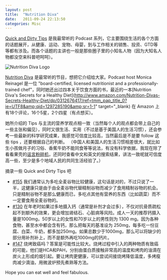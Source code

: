 ```yaml
---
layout: post
title:  "Nutrition Diva"
date:   2011-09-24 22:13:50
categories: Misc
---
```



[Quick and Dirty Tips](http://www.quickanddirtytips.com) 是我最常听的 Podcast 系列，它主要围绕生活的各个方面的话题展开，从健康、运动、宠物、母婴，到与工作相关的销售、投资、GTD等等都有涉及。而各个话题的主讲也一般是那些圈子里的小知名人物（因为大知名人物都没空来科普吧呵呵）。


![Nutrition Diva Logo](http://blog.rickysu.com/wp-content/uploads/2011/09/diva.jpg)
 
[Nutrition Diva](http://nutritiondiva.quickanddirtytips.com) 是最常听的节目，想把它介绍给大家。Podcast host Monica Reinagel 是一位 "board-certified, licensed nutritionist and a professionally-trained chef"，同时她还出过四本关于饮食方面的书，最近的一本[Nutrition Diva's Secrets for a Healthy Diet](http://www.amazon.com/Nutrition-Divas-Secrets-Healthy-Diet/dp/0312676417/ref=tmm_pap_title_0?ie=UTF8&amp;qid=1297285190&amp;sr=1-1" target="_blank) 在 Amazon 上有18个评论，16个5星，2个四星（有点想买）。

她所介绍的 Tips 与主流的营养学观点相一致（当然每个人的观点都会带上自己的一些主张和偏见），同时又很生活、实用（不过是基于美国人的生活习惯），还会参考一些最新的科学研究成果，我感觉可信度比较高，当然最后是不是要 follow 这些 tips ，还要根据自己的判断。 （中国人和美国人的生活习惯相差很大，就比如生小孩做月子的习俗、香蕉牛奶不能同食等等说法，有没有科学依据，我现在除了看看果壳的[谣言粉碎机](http://www.guokr.com/site/fact/")，还同时查看中文和英文的搜索结果，讲法一致呢就可信度高一些，至少是多个地域人民的共同生活经验了。）

摘录一些 Quick and Dirty Tips 吧

- [#155](http://nutritiondiva.quickanddirtytips.com/the-truth-about-whole-grains.aspx) 我们通常认为多吃全麦谷物比较健康，这句话是对的，不过只说了一半，这健康只是由于由全麦谷物代替精制谷物而减少了食用精制谷物的机会。只是精制谷物不是那么健康而已，多吃点其他有营养的东西（比如蔬菜）而不一定要食用全麦谷物的。
- [#130](http://nutritiondiva.quickanddirtytips.com/are-you-getting-enough-calcium.aspx) 在年老时如果过多地摄入钙（通常是补剂才会过多），不仅对抗骨质疏松起不到额外的效果，更会增加肾结石、心脏病等风险。成人一天的推荐钙摄入量是1000mg，50岁以上的女性和70岁以上的男性则为 1300 mg。因为各种食物，甚至水中都会含有钙，那么把每天的基准设为 250mg，每多吃一份豆腐、白菜、牛奶，都多加250mg。如果总数少于1000mg，那么可以将缺少的部分用补剂补上，而不是额外再吃1000mg的钙片。
- [#147](ttp://nutritiondiva.quickanddirtytips.com/does-grilled-meat-cause-cancer.aspx) 烧烤致癌吗？答案是可能性比较大。烧烤过程中引入的两种物质有致癌的可能，他们是HCA和PAH，分别由蛋白质接触非常高的温度和烤肉的油滴在炭火上形成的烟引起。要让烤肉更健康，可以尝试间接烧烤降低温度，多烤瘦肉减少滴油，用微波炉预先煮熟等方法。

Hope you can eat well and feel fabulous.